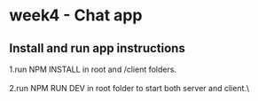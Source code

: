 # week4 - Chat app

## Install and run app instructions

1.run NPM INSTALL in root and /client folders.\
\
2.run NPM RUN DEV in root folder to start both server and client.\
